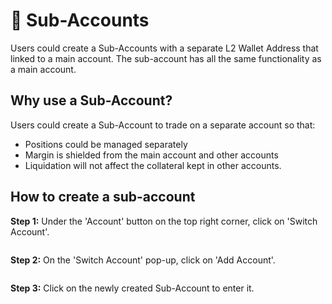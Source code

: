 # 💼 Sub-Accounts

Users could create a Sub-Accounts with a separate L2 Wallet Address that linked to a main account. The sub-account has all the same functionality as a main account.

## Why use a Sub-Account?

Users could create a Sub-Account to trade on a separate account so that:

* Positions could be managed separately
* Margin is shielded from the main account and other accounts
* Liquidation will not affect the collateral kept in other accounts.

## How to create a sub-account

**Step 1:** Under the 'Account' button on the top right corner, click on 'Switch Account'.

<figure><img src="../.gitbook/assets/Screenshot 2024-07-22 at 3.39.18 PM (1).png" alt=""><figcaption></figcaption></figure>

**Step 2:** On the 'Switch Account' pop-up, click on 'Add Account'.

<figure><img src="../.gitbook/assets/Screenshot 2024-07-22 at 3.47.53 PM (1).png" alt=""><figcaption></figcaption></figure>

**Step 3:** Click on the newly created Sub-Account to enter it.

<figure><img src="../.gitbook/assets/Screenshot 2024-07-22 at 3.50.30 PM.png" alt=""><figcaption></figcaption></figure>
